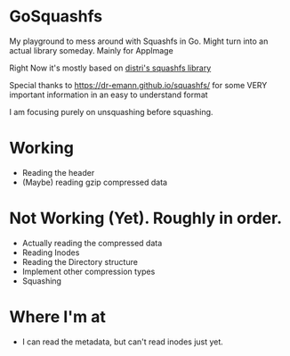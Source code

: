 # GoSquashfs
My playground to mess around with Squashfs in Go. Might turn into an actual library someday. Mainly for AppImage

Right Now it's mostly based on [distri's squashfs library](https://github.com/distr1/distri/tree/master/internal/squashfs)

Special thanks to https://dr-emann.github.io/squashfs/ for some VERY important information in an easy to understand format

I am focusing purely on unsquashing before squashing. 

# Working

* Reading the header
* (Maybe) reading gzip compressed data

# Not Working (Yet). Roughly in order.

* Actually reading the compressed data
* Reading Inodes
* Reading the Directory structure
* Implement other compression types
* Squashing

# Where I'm at

* I can read the metadata, but can't read inodes just yet.